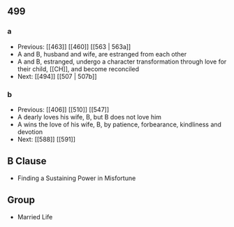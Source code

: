 ## 499
### a
- Previous: [[463]] [[460]] [[563 | 563a]] 
- A and B, husband and wife, are estranged from each other
- A and B, estranged, undergo a character transformation through love for their child, [[CH]], and become reconciled
- Next: [[494]] [[507 | 507b]] 

### b
- Previous: [[406]] [[510]] [[547]] 
- A dearly loves his wife, B, but B does not love him
- A wins the love of his wife, B, by patience, forbearance, kindliness and devotion
- Next: [[588]] [[591]] 

## B Clause
- Finding a Sustaining Power in Misfortune

## Group
- Married Life

